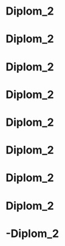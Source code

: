 # Diplom_2
# Diplom_2
# Diplom_2
# Diplom_2
# Diplom_2
# Diplom_2
# Diplom_2
# Diplom_2
# -Diplom_2
